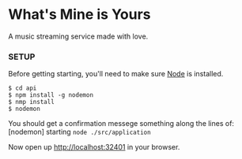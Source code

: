 # What's Mine is Yours

A music streaming service made with love. 


### SETUP

Before getting starting, you'll need to make sure [Node](https://nodejs.org/) is installed.

    $ cd api
    $ npm install -g nodemon
    $ nmp install
    $ nodemon

You should get a confirmation messege something along the lines of: [nodemon] starting `node ./src/application`

Now open up [http://localhost:32401](http://localhost:32401) in your browser.